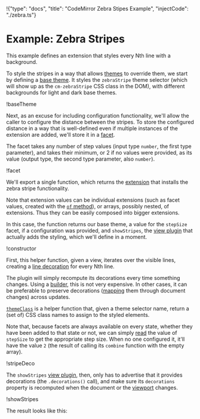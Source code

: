 !{"type": "docs", "title": "CodeMirror Zebra Stipes Example", "injectCode": "./zebra.ts"}

# Example: Zebra Stripes

This example defines an extension that styles every Nth line with a
background.

To style the stripes in a way that allows
[themes](##view.EditorView.theme) to override them, we start by
defining a [base theme](##view.EditorView.baseTheme). It styles the
`zebraStripe` theme selector (which will show up as the
`cm-zebraStripe` CSS class in the DOM), with different backgrounds for
light and dark base themes.

!baseTheme

Next, as an excuse for including configuration functionality, we'll
allow the caller to configure the distance between the stripes. To
store the configured distance in a way that is well-defined even if
multiple instances of the extension are added, we'll store it in a
[facet](##state.Facet).

The facet takes any number of step values (input type `number`, the
first type parameter), and takes their minimum, or 2 if no values were
provided, as its value (output type, the second type parameter, also
`number`).

!facet

We'll export a single function, which returns the
[extension](##state.Extension) that installs the zebra stripe
functionality.

Note that extension values can be individual extensions (such as facet
values, created with the [`of` method](##state.Facet.of)), or arrays,
possibly nested, of extensions. Thus they can be easily composed into
bigger extensions.

In this case, the function returns our base theme, a value for the
`stepSize` facet, if a configuration was provided, and `showStripes`,
the [view plugin](##view.ViewPlugin) that actually adds the styling,
which we'll define in a moment.

!constructor

First, this helper function, given a view, iterates over the visible
lines, creating a [line decoration](##view.Decoration^line) for every
Nth line.

The plugin will simply recompute its decorations every time something
changes. Using a [builder](##rangeset.RangeSetBuilder), this is not
very expensive. In other cases, it can be preferable to preserve
decorations ([mapping](##rangeset.RangeSet.map) them through document
changes) across updates.

[`themeClass`](##view.themeClass) is a helper function that, given a
theme selector name, return a (set of) CSS class names to assign to
the styled elements.

Note that, because facets are always available on every state, whether
they have been added to that state or not, we can simply
[read](##state.EditorState.facet) the value of `stepSize` to get the
appropriate step size. When no one configured it, it'll have the value
`2` (the result of calling its `combine` function with the empty
array).

!stripeDeco

The `showStripes` [view plugin](##view.ViewPlugin), then, only has to
advertise that it provides decorations (the `.decorations()` call),
and make sure its `decorations` property is recomputed when the
document or the [viewport](##view.EditorView.viewport) changes.

!showStripes

The result looks like this:

<div id=editor></div>
